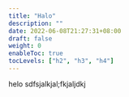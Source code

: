 ```yaml
---
title: "Halo"
description: ""
date: 2022-06-08T21:27:31+08:00
draft: false
weight: 0
enableToc: true
tocLevels: ["h2", "h3", "h4"]
---
```

helo
sdfsjalkjal;fkjaljdkj
